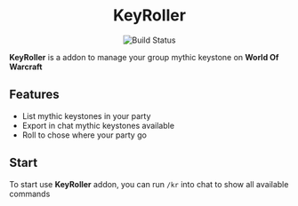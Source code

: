<div align="center">

# KeyRoller

![[Build Status](https://github.com/qqMelon/Keyroller/workflows/release/badge.svg)](https://github.com/qqMelon/Keyroller/actions?workflow=release)

</div>

**KeyRoller** is a addon to manage your group mythic keystone on **World Of Warcraft**

## Features

* List mythic keystones in your party
* Export in chat mythic keystones available
* Roll to chose where your party go

## Start
  
To start use **KeyRoller** addon, you can run `/kr` into chat to show all available commands
